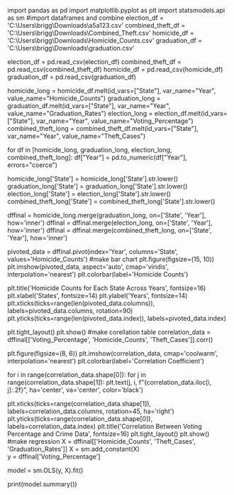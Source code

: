 import pandas as pd
import matplotlib.pyplot as plt
import statsmodels.api as sm
#import dataframes and combine
election_df = 'C:\\Users\\brigg\\Downloads\\a5a123.csv'
combined_theft_df = 'C:\\Users\\brigg\\Downloads\\Combined_Theft.csv'
homicide_df = 'C:\\Users\\brigg\\Downloads\\Homicide_Counts.csv'
graduation_df = 'C:\\Users\\brigg\\Downloads\\graduation.csv'

election_df = pd.read_csv(election_df)
combined_theft_df = pd.read_csv(combined_theft_df)
homicide_df = pd.read_csv(homicide_df)
graduation_df = pd.read_csv(graduation_df)

homicide_long = homicide_df.melt(id_vars=["State"], var_name="Year", value_name="Homicide_Counts")
graduation_long = graduation_df.melt(id_vars=["State"], var_name="Year", value_name="Graduation_Rates")
election_long = election_df.melt(id_vars=["State"], var_name="Year", value_name="Voting_Percentage")
combined_theft_long = combined_theft_df.melt(id_vars=["State"], var_name="Year", value_name="Theft_Cases")

for df in [homicide_long, graduation_long, election_long, combined_theft_long]:
    df["Year"] = pd.to_numeric(df["Year"], errors="coerce")

homicide_long['State'] = homicide_long['State'].str.lower()
graduation_long['State'] = graduation_long['State'].str.lower()
election_long['State'] = election_long['State'].str.lower()
combined_theft_long['State'] = combined_theft_long['State'].str.lower()

dffinal = homicide_long.merge(graduation_long, on=['State', 'Year'], how='inner')
dffinal = dffinal.merge(election_long, on=['State', 'Year'], how='inner')
dffinal = dffinal.merge(combined_theft_long, on=['State', 'Year'], how='inner')  

pivoted_data = dffinal.pivot(index='Year', columns='State', values='Homicide_Counts')
#make bar chart
plt.figure(figsize=(15, 10))
plt.imshow(pivoted_data, aspect='auto', cmap='viridis', interpolation='nearest')
plt.colorbar(label='Homicide Counts')

plt.title('Homicide Counts for Each State Across Years', fontsize=16)
plt.xlabel('States', fontsize=14)
plt.ylabel('Years', fontsize=14)
plt.xticks(ticks=range(len(pivoted_data.columns)), labels=pivoted_data.columns, rotation=90)
plt.yticks(ticks=range(len(pivoted_data.index)), labels=pivoted_data.index)

plt.tight_layout()
plt.show()
#make corellation table
correlation_data = dffinal[['Voting_Percentage', 'Homicide_Counts', 'Theft_Cases']].corr()

plt.figure(figsize=(8, 6))
plt.imshow(correlation_data, cmap='coolwarm', interpolation='nearest')
plt.colorbar(label='Correlation Coefficient')

for i in range(correlation_data.shape[0]):
    for j in range(correlation_data.shape[1]):
        plt.text(j, i, f"{correlation_data.iloc[i, j]:.2f}", ha='center', va='center', color='black')

plt.xticks(ticks=range(correlation_data.shape[1]), labels=correlation_data.columns, rotation=45, ha='right')
plt.yticks(ticks=range(correlation_data.shape[0]), labels=correlation_data.index)
plt.title('Correlation Between Voting Percentage and Crime Data', fontsize=16)
plt.tight_layout()
plt.show()
#make regression
X = dffinal[['Homicide_Counts', 'Theft_Cases', 'Graduation_Rates']] 
X = sm.add_constant(X)  
y = dffinal['Voting_Percentage']  

model = sm.OLS(y, X).fit()

print(model.summary())